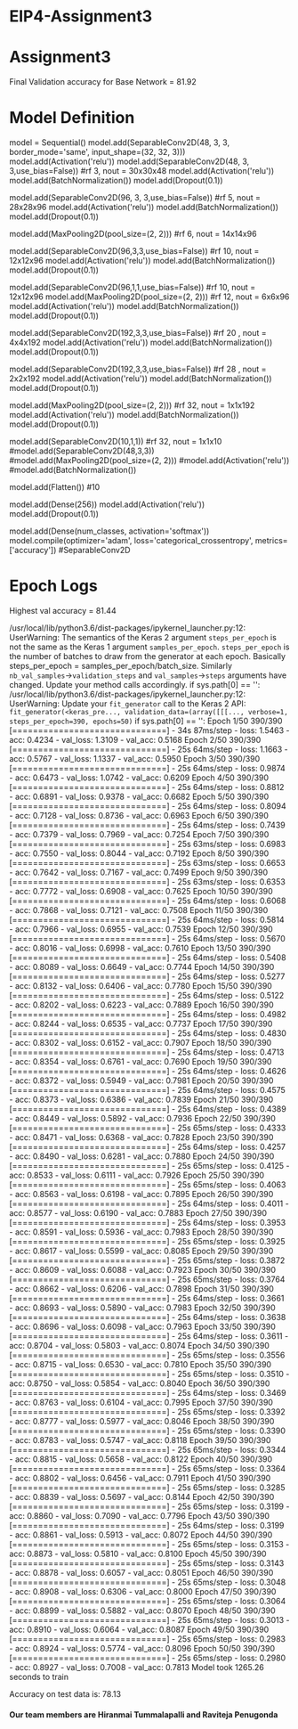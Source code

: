 # EIP4-Assignment3

# Assignment3
Final Validation accuracy for Base Network = 81.92

# Model Definition
model = Sequential()
model.add(SeparableConv2D(48, 3, 3, border_mode='same', input_shape=(32, 32, 3)))
model.add(Activation('relu'))
model.add(SeparableConv2D(48, 3, 3,use_bias=False)) #rf 3, nout = 30x30x48
model.add(Activation('relu'))
model.add(BatchNormalization())
model.add(Dropout(0.1))

model.add(SeparableConv2D(96, 3, 3,use_bias=False)) #rf 5, nout = 28x28x96
model.add(Activation('relu'))
model.add(BatchNormalization())
model.add(Dropout(0.1))

model.add(MaxPooling2D(pool_size=(2, 2))) #rf 6, nout = 14x14x96

model.add(SeparableConv2D(96,3,3,use_bias=False))  #rf 10, nout = 12x12x96
model.add(Activation('relu'))
model.add(BatchNormalization())
model.add(Dropout(0.1))

model.add(SeparableConv2D(96,1,1,use_bias=False)) #rf 10, nout = 12x12x96
model.add(MaxPooling2D(pool_size=(2, 2))) #rf 12, nout = 6x6x96
model.add(Activation('relu'))
model.add(BatchNormalization())
model.add(Dropout(0.1))


model.add(SeparableConv2D(192,3,3,use_bias=False)) #rf 20 , nout = 4x4x192
model.add(Activation('relu'))
model.add(BatchNormalization())
model.add(Dropout(0.1))


model.add(SeparableConv2D(192,3,3,use_bias=False)) #rf 28 , nout = 2x2x192
model.add(Activation('relu'))
model.add(BatchNormalization())
model.add(Dropout(0.1))

model.add(MaxPooling2D(pool_size=(2, 2))) #rf 32, nout = 1x1x192
model.add(Activation('relu'))
model.add(BatchNormalization())
model.add(Dropout(0.1))

model.add(SeparableConv2D(10,1,1)) #rf 32, nout = 1x1x10
#model.add(SeparableConv2D(48,3,3))
#model.add(MaxPooling2D(pool_size=(2, 2)))
#model.add(Activation('relu'))
#model.add(BatchNormalization())

model.add(Flatten()) #10

model.add(Dense(256))
model.add(Activation('relu'))
model.add(Dropout(0.1))

model.add(Dense(num_classes, activation='softmax'))
model.compile(optimizer='adam', loss='categorical_crossentropy', metrics=['accuracy'])
#SeparableConv2D

# Epoch Logs

Highest val accuracy = 81.44

/usr/local/lib/python3.6/dist-packages/ipykernel_launcher.py:12: UserWarning: The semantics of the Keras 2 argument `steps_per_epoch` is not the same as the Keras 1 argument `samples_per_epoch`. `steps_per_epoch` is the number of batches to draw from the generator at each epoch. Basically steps_per_epoch = samples_per_epoch/batch_size. Similarly `nb_val_samples`->`validation_steps` and `val_samples`->`steps` arguments have changed. Update your method calls accordingly.
  if sys.path[0] == '':
/usr/local/lib/python3.6/dist-packages/ipykernel_launcher.py:12: UserWarning: Update your `fit_generator` call to the Keras 2 API: `fit_generator(<keras_pre..., validation_data=(array([[[..., verbose=1, steps_per_epoch=390, epochs=50)`
  if sys.path[0] == '':
Epoch 1/50
390/390 [==============================] - 34s 87ms/step - loss: 1.5463 - acc: 0.4234 - val_loss: 1.3109 - val_acc: 0.5168
Epoch 2/50
390/390 [==============================] - 25s 64ms/step - loss: 1.1663 - acc: 0.5767 - val_loss: 1.1337 - val_acc: 0.5950
Epoch 3/50
390/390 [==============================] - 25s 64ms/step - loss: 0.9874 - acc: 0.6473 - val_loss: 1.0742 - val_acc: 0.6209
Epoch 4/50
390/390 [==============================] - 25s 64ms/step - loss: 0.8812 - acc: 0.6891 - val_loss: 0.9378 - val_acc: 0.6682
Epoch 5/50
390/390 [==============================] - 25s 64ms/step - loss: 0.8094 - acc: 0.7128 - val_loss: 0.8736 - val_acc: 0.6963
Epoch 6/50
390/390 [==============================] - 25s 64ms/step - loss: 0.7439 - acc: 0.7379 - val_loss: 0.7969 - val_acc: 0.7254
Epoch 7/50
390/390 [==============================] - 25s 63ms/step - loss: 0.6983 - acc: 0.7550 - val_loss: 0.8044 - val_acc: 0.7192
Epoch 8/50
390/390 [==============================] - 25s 63ms/step - loss: 0.6653 - acc: 0.7642 - val_loss: 0.7167 - val_acc: 0.7499
Epoch 9/50
390/390 [==============================] - 25s 63ms/step - loss: 0.6353 - acc: 0.7772 - val_loss: 0.6908 - val_acc: 0.7625
Epoch 10/50
390/390 [==============================] - 25s 64ms/step - loss: 0.6068 - acc: 0.7868 - val_loss: 0.7121 - val_acc: 0.7508
Epoch 11/50
390/390 [==============================] - 25s 64ms/step - loss: 0.5814 - acc: 0.7966 - val_loss: 0.6955 - val_acc: 0.7539
Epoch 12/50
390/390 [==============================] - 25s 64ms/step - loss: 0.5670 - acc: 0.8016 - val_loss: 0.6998 - val_acc: 0.7610
Epoch 13/50
390/390 [==============================] - 25s 64ms/step - loss: 0.5408 - acc: 0.8089 - val_loss: 0.6649 - val_acc: 0.7744
Epoch 14/50
390/390 [==============================] - 25s 64ms/step - loss: 0.5277 - acc: 0.8132 - val_loss: 0.6406 - val_acc: 0.7780
Epoch 15/50
390/390 [==============================] - 25s 64ms/step - loss: 0.5122 - acc: 0.8202 - val_loss: 0.6223 - val_acc: 0.7889
Epoch 16/50
390/390 [==============================] - 25s 64ms/step - loss: 0.4982 - acc: 0.8244 - val_loss: 0.6535 - val_acc: 0.7737
Epoch 17/50
390/390 [==============================] - 25s 64ms/step - loss: 0.4830 - acc: 0.8302 - val_loss: 0.6152 - val_acc: 0.7907
Epoch 18/50
390/390 [==============================] - 25s 64ms/step - loss: 0.4713 - acc: 0.8354 - val_loss: 0.6761 - val_acc: 0.7690
Epoch 19/50
390/390 [==============================] - 25s 64ms/step - loss: 0.4626 - acc: 0.8372 - val_loss: 0.5949 - val_acc: 0.7981
Epoch 20/50
390/390 [==============================] - 25s 64ms/step - loss: 0.4575 - acc: 0.8373 - val_loss: 0.6386 - val_acc: 0.7839
Epoch 21/50
390/390 [==============================] - 25s 64ms/step - loss: 0.4389 - acc: 0.8449 - val_loss: 0.5892 - val_acc: 0.7936
Epoch 22/50
390/390 [==============================] - 25s 65ms/step - loss: 0.4333 - acc: 0.8471 - val_loss: 0.6368 - val_acc: 0.7828
Epoch 23/50
390/390 [==============================] - 25s 64ms/step - loss: 0.4257 - acc: 0.8490 - val_loss: 0.6281 - val_acc: 0.7880
Epoch 24/50
390/390 [==============================] - 25s 65ms/step - loss: 0.4125 - acc: 0.8533 - val_loss: 0.6111 - val_acc: 0.7926
Epoch 25/50
390/390 [==============================] - 25s 65ms/step - loss: 0.4063 - acc: 0.8563 - val_loss: 0.6198 - val_acc: 0.7895
Epoch 26/50
390/390 [==============================] - 25s 64ms/step - loss: 0.4011 - acc: 0.8577 - val_loss: 0.6190 - val_acc: 0.7883
Epoch 27/50
390/390 [==============================] - 25s 64ms/step - loss: 0.3953 - acc: 0.8591 - val_loss: 0.5936 - val_acc: 0.7983
Epoch 28/50
390/390 [==============================] - 25s 65ms/step - loss: 0.3925 - acc: 0.8617 - val_loss: 0.5599 - val_acc: 0.8085
Epoch 29/50
390/390 [==============================] - 25s 65ms/step - loss: 0.3872 - acc: 0.8609 - val_loss: 0.6088 - val_acc: 0.7923
Epoch 30/50
390/390 [==============================] - 25s 65ms/step - loss: 0.3764 - acc: 0.8662 - val_loss: 0.6206 - val_acc: 0.7898
Epoch 31/50
390/390 [==============================] - 25s 64ms/step - loss: 0.3661 - acc: 0.8693 - val_loss: 0.5890 - val_acc: 0.7983
Epoch 32/50
390/390 [==============================] - 25s 64ms/step - loss: 0.3638 - acc: 0.8696 - val_loss: 0.6098 - val_acc: 0.7963
Epoch 33/50
390/390 [==============================] - 25s 64ms/step - loss: 0.3611 - acc: 0.8704 - val_loss: 0.5803 - val_acc: 0.8074
Epoch 34/50
390/390 [==============================] - 25s 65ms/step - loss: 0.3556 - acc: 0.8715 - val_loss: 0.6530 - val_acc: 0.7810
Epoch 35/50
390/390 [==============================] - 25s 65ms/step - loss: 0.3510 - acc: 0.8750 - val_loss: 0.5854 - val_acc: 0.8040
Epoch 36/50
390/390 [==============================] - 25s 64ms/step - loss: 0.3469 - acc: 0.8763 - val_loss: 0.6104 - val_acc: 0.7995
Epoch 37/50
390/390 [==============================] - 25s 65ms/step - loss: 0.3392 - acc: 0.8777 - val_loss: 0.5977 - val_acc: 0.8046
Epoch 38/50
390/390 [==============================] - 25s 65ms/step - loss: 0.3390 - acc: 0.8783 - val_loss: 0.5747 - val_acc: 0.8118
Epoch 39/50
390/390 [==============================] - 25s 65ms/step - loss: 0.3344 - acc: 0.8815 - val_loss: 0.5658 - val_acc: 0.8122
Epoch 40/50
390/390 [==============================] - 25s 65ms/step - loss: 0.3364 - acc: 0.8802 - val_loss: 0.6456 - val_acc: 0.7911
Epoch 41/50
390/390 [==============================] - 25s 65ms/step - loss: 0.3285 - acc: 0.8839 - val_loss: 0.5697 - val_acc: 0.8144
Epoch 42/50
390/390 [==============================] - 25s 65ms/step - loss: 0.3199 - acc: 0.8860 - val_loss: 0.7090 - val_acc: 0.7796
Epoch 43/50
390/390 [==============================] - 25s 64ms/step - loss: 0.3199 - acc: 0.8861 - val_loss: 0.5913 - val_acc: 0.8072
Epoch 44/50
390/390 [==============================] - 25s 65ms/step - loss: 0.3153 - acc: 0.8873 - val_loss: 0.5810 - val_acc: 0.8100
Epoch 45/50
390/390 [==============================] - 25s 65ms/step - loss: 0.3143 - acc: 0.8878 - val_loss: 0.6057 - val_acc: 0.8051
Epoch 46/50
390/390 [==============================] - 25s 65ms/step - loss: 0.3048 - acc: 0.8908 - val_loss: 0.6306 - val_acc: 0.8000
Epoch 47/50
390/390 [==============================] - 25s 65ms/step - loss: 0.3064 - acc: 0.8899 - val_loss: 0.5882 - val_acc: 0.8070
Epoch 48/50
390/390 [==============================] - 25s 65ms/step - loss: 0.3013 - acc: 0.8910 - val_loss: 0.6064 - val_acc: 0.8087
Epoch 49/50
390/390 [==============================] - 25s 65ms/step - loss: 0.2983 - acc: 0.8924 - val_loss: 0.5774 - val_acc: 0.8096
Epoch 50/50
390/390 [==============================] - 25s 65ms/step - loss: 0.2980 - acc: 0.8927 - val_loss: 0.7008 - val_acc: 0.7813
Model took 1265.26 seconds to train

Accuracy on test data is: 78.13

#### Our team members are Hiranmai Tummalapalli and Raviteja Penugonda
